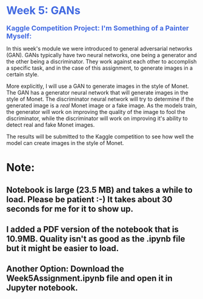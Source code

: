 # <span style="color: royalblue;">Week 5: GANs</span>

<span style="font-size: 18px; font-weight: bold; color: royalblue;">Kaggle Competition Project: I'm Something of a Painter Myself:</span>

In this week's module we were introduced to general adversarial networks (GAN). GANs typically have two neural networks, one being a generator and the other being a discriminator. They work against each other to accomplish a specific task, and in the case of this assignment, to generate images in a certain style.

More explicitly, I will use a GAN to generate images in the style of Monet. The GAN has a generator neural network that will generate images in the style of Monet. The discriminator neural network will try to determine if the generated image is a *real* Monet image or a fake image. As the models train, the generator will work on improving the quality of the image to fool the discriminator, while the discriminator will work on improving it's ability to detect real and fake Monet images.

The results will be submitted to the Kaggle competition to see how well the model can create images in the style of Monet.

# Note: 
## Notebook is large (23.5 MB) and takes a while to load. Please be patient :-) It takes about 30 seconds for me for it to show up.
## I added a PDF version of the notebook that is 10.9MB. Quality isn't as good as the .ipynb file but it might be easier to load.
## Another Option: Download the Week5Assignment.ipynb file and open it in Jupyter notebook.
